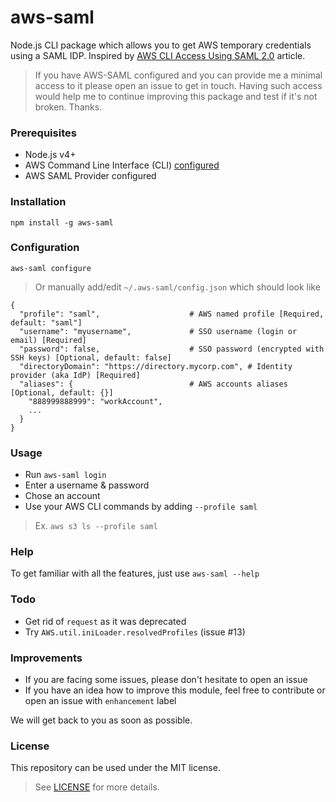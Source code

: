 # aws-saml

Node.js CLI package which allows you to get AWS temporary credentials using a SAML IDP. 
Inspired by [AWS CLI Access Using SAML 2.0][1] article.

> If you have AWS-SAML configured and you can provide me a minimal access to it please open an issue to get in touch.
> Having such access would help me to continue improving this package and test if it's not broken. Thanks. 

### Prerequisites

- Node.js v4+
- AWS Command Line Interface (CLI) [configured][2]
- AWS SAML Provider configured

### Installation

`npm install -g aws-saml`

### Configuration

`aws-saml configure`

> Or manually add/edit `~/.aws-saml/config.json` which should look like

```text
{
  "profile": "saml",                    # AWS named profile [Required, default: "saml"]
  "username": "myusername",             # SSO username (login or email) [Required]
  "password": false,                    # SSO password (encrypted with SSH keys) [Optional, default: false]
  "directoryDomain": "https://directory.mycorp.com", # Identity provider (aka IdP) [Required] 
  "aliases": {                          # AWS accounts aliases [Optional, default: {}]
    "888999888999": "workAccount",
    ...
  }
}
```

### Usage

* Run `aws-saml login`
* Enter a username & password
* Chose an account
* Use your AWS CLI commands by adding `--profile saml`

> Ex. `aws s3 ls --profile saml`

### Help

To get familiar with all the features, just use `aws-saml --help`

### Todo

* Get rid of `request` as it was deprecated
* Try `AWS.util.iniLoader.resolvedProfiles` (issue #13)

### Improvements

* If you are facing some issues, please don't hesitate to open an issue
* If you have an idea how to improve this module, feel free to contribute or open an issue with `enhancement` label

We will get back to you as soon as possible.

### License

This repository can be used under the MIT license.
> See [LICENSE][3] for more details.

[1]: https://aws.amazon.com/ru/blogs/security/how-to-implement-a-general-solution-for-federated-apicli-access-using-saml-2-0
[2]: https://docs.aws.amazon.com/cli/latest/userguide/cli-chap-getting-started.html
[3]: https://github.com/ddimitrioglo/aws-saml/blob/master/LICENSE
